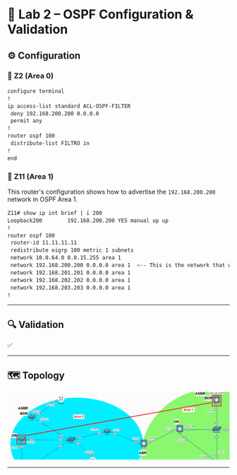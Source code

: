 # 🔹 Lab 2 – OSPF Configuration & Validation
## ⚙️ Configuration
### 🔀 **Z2** (Area 0)
```bash
configure terminal
!
ip access-list standard ACL-OSPF-FILTER
 deny 192.168.200.200 0.0.0.0
 permit any
!
router ospf 100
 distribute-list FILTRO in
!
end
```

### 🔀 **Z11** (Area 1)

This router's configuration shows how to advertise the `192.168.200.200` network in OSPF Area 1.

```bash
Z11# show ip int brief | i 200
Loopback200        192.168.200.200 YES manual up up
!
router ospf 100
 router-id 11.11.11.11
 redistribute eigrp 100 metric 1 subnets
 network 10.0.64.0 0.0.15.255 area 1
 network 192.168.200.200 0.0.0.0 area 1  <-- This is the network that will be filtered on R2
 network 192.168.201.201 0.0.0.0 area 1
 network 192.168.202.202 0.0.0.0 area 1
 network 192.168.203.203 0.0.0.0 area 1
!
```
-----

## 🔍 Validation
✅

-----

## 🗺️ Topology

![Lab 1 Topology](../Diagrams/distribute_list.png)

-----
